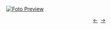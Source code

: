 [![Foto Preview](preview/n948.avif)](https://20essentials.github.io/project-000-948)

<div align="center" style="display: flex; justify-content: center;">
  <a  href="https://github.com/20essentials/project-000-947" target="_blank">&#8592;</a>
  &nbsp;&nbsp;
  <a  href="https://github.com/20essentials/project-000-949" target="_blank">&#8594;</a>
</div>
